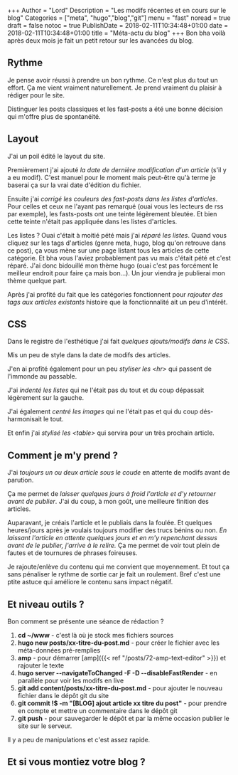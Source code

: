 +++
Author = "Lord"
Description = "Les modifs récentes et en cours sur le blog"
Categories = ["meta", "hugo","blog","git"]
menu = "fast"
noread = true
draft = false
notoc = true
PublishDate = 2018-02-11T10:34:48+01:00
date = 2018-02-11T10:34:48+01:00
title = "Méta-actu du blog"
+++
Bon bha voilà après deux mois je fait un petit retour sur les avancées du blog.

## Rythme
Je pense avoir réussi à prendre un bon rythme.
Ce n'est plus du tout un effort.
Ça me vient vraiment naturellement.
Je prend vraiment du plaisir à rédiger pour le site.

Distinguer les posts classiques et les fast-posts a été une bonne décision qui m'offre plus de spontanéité.

## Layout
J'ai un poil édité le layout du site.

Premièrement j'ai ajouté *la date de dernière modification d'un article* (s'il y a eu modif).
C'est manuel pour le moment mais peut-être qu'à terme je baserai ça sur la vrai date d'édition du fichier.

Ensuite j'ai *corrigé les couleurs des fast-posts dans les listes d'articles*.
Pour celles et ceux ne l'ayant pas remarqué (ouai vous les lecteurs de rss par exemple), les fasts-posts ont une teinte légèrement bleutée.
Et bien cette teinte n'était pas appliquée dans les listes d'articles.

Les listes ?
Ouai c'était à moitié pété mais j'ai *réparé les listes*.
Quand vous cliquez sur les tags d'articles (genre meta, hugo, blog qu'on retrouve dans ce post), ça vous mène sur une page listant tous les articles de cette catégorie.
Et bha vous l'aviez probablement pas vu mais c'était pété et c'est réparé.
J'ai donc bidouillé mon thème hugo (ouai c'est pas forcément le meilleur endroit pour faire ça mais bon…).
Un jour viendra je publierai mon thème quelque part.

Après j'ai profité du fait que les catégories fonctionnent pour *rajouter des tags aux articles existants* histoire que la fonctionnalité ait un peu d'intérêt.

## CSS
Dans le registre de l'esthétique j'ai fait *quelques ajouts/modifs dans le CSS*.

Mis un peu de style dans la date de modifs des articles.

J'en ai profité également pour un peu *styliser les \<hr>* qui passent de l'immonde au passable.

J'ai *indenté les listes* qui ne l'était pas du tout et du coup dépassait légèrement sur la gauche.

J'ai également *centré les images* qui ne l'était pas et qui du coup dés-harmonisait le tout.

Et enfin j'ai *stylisé les \<table>* qui servira pour un très prochain article.

## Comment je m'y prend ?
J'ai *toujours un ou deux article sous le coude* en attente de modifs avant de parution.

Ça me permet de *laisser quelques jours à froid l'article et d'y retourner avant de publier*.
J'ai du coup, à mon goût, une meilleure finition des articles.

Auparavant, je créais l'article et le publiais dans la foulée.
Et quelques heures/jours après je voulais toujours modifier des trucs bénins ou non.
*En laissant l'article en attente quelques jours et en m'y repenchant dessus avant de le publier, j'arrive à le relire.*
Ça me permet de voir tout plein de fautes et de tournures de phrases foireuses.

Je rajoute/enlève du contenu qui me convient que moyennement.
Et tout ça sans pénaliser le rythme de sortie car je fait un roulement.
Bref c'est une ptite astuce qui améliore le contenu sans impact négatif.

## Et niveau outils ?
Bon comment se présente une séance de rédaction ?

  1. **cd ~/www** - c'est là où je stock mes fichiers sources
  2. **hugo new posts/xx-titre-du-post.md** - pour créer le fichier avec les méta-données pré-remplies
  3. **amp** - pour démarrer [amp]({{< ref "/posts/72-amp-text-editor" >}}) et rajouter le texte
  4. **hugo server --navigateToChanged -F -D --disableFastRender** - en parallèle pour voir les modifs en live
  5. **git add content/posts/xx-titre-du-post.md** - pour ajouter le nouveau fichier dans le dépôt git du site
  6. **git commit !$ -m "[BLOG] ajout article xx titre du post"** - pour prendre en compte et mettre un commentaire dans le dépôt git
  7. **git push** - pour sauvegarder le dépôt et par la même occasion publier le site sur le serveur.

Il y a peu de manipulations et c'est assez rapide.

## Et si vous montiez votre blog ?
